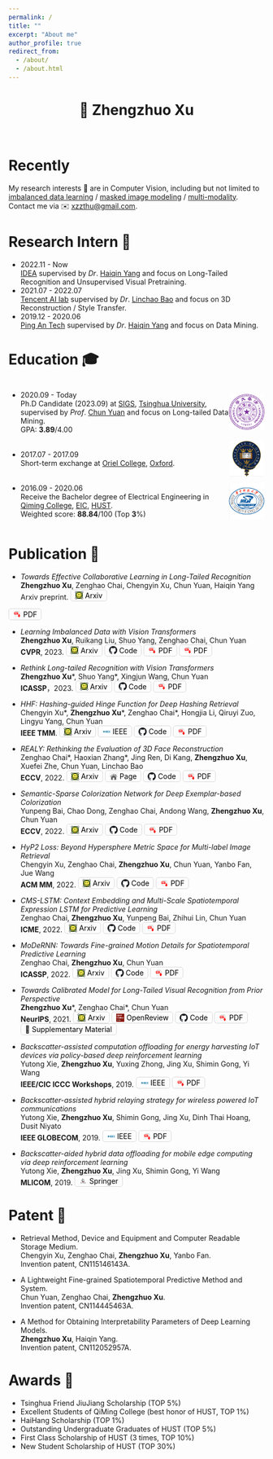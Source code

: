 ```yaml
---
permalink: /
title: ""
excerpt: "About me"
author_profile: true
redirect_from: 
  - /about/
  - /about.html
---
```


<style>
  .flex-between {
    display: flex;
    align-items: center;
    justify-content: space-between;
  }
  .badge {
    width: 70px;
    height: 70px;
  }
  .click_button {
    padding: 2px 8px;
    border: 1px solid #d9d9d9;
    border-radius: 5px;
    display: inline-flex;
    align-items: center;
    justify-content: center;
    color: black;
    text-decoration: none !important;
    font-size: 14px;
  }
  .click_button > img {
    display: block;
    width: 16px;
    height: 16px;
    margin-right: 4px;
  }
</style>

<h1 align="center"> 👋  Zhengzhuo Xu </h1>

<br />

# Recently

My research interests 🔎 are in Computer Vision, including but not limited to <u>imbalanced data learning</u> / <u>masked image modeling</u> / <u>multi-modality</u>. Contact me via  ✉️  <u>xzzthu@gmail.com</u>. 

<!-- Here is my resume of [[English Version]](../files/resume/resume_xzz_en.pdf) and [[Chinese Version]](../files/resume/resume_xzz_cn.pdf)! -->

Research Intern 💼
======
- 2022.11 - Now <br>
[IDEA](https://idea.edu.cn/) supervised by *Dr*. [Haiqin Yang](https://hqyang.github.io/) and focus on Long-Tailed Recognition and Unsupervised Visual Pretraining.
- 2021.07 - 2022.07 <br>
[Tencent AI lab](https://ai.tencent.com/ailab/zh/index/) supervised by *Dr*. [Linchao Bao](https://linchaobao.github.io/) and focus on 3D Reconstruction / Style Transfer.
- 2019.12 - 2020.06 <br>
[Ping An Tech](https://tech.pingan.com/) supervised by *Dr*. [Haiqin Yang](https://hqyang.github.io/) and focus on Data Mining.

Education 🎓
======
<div class="flex-between">
  <ul>
  <li>2020.09 - Today </li>
  Ph.D Candidate (2023.09) at <a href="https://www.sigs.tsinghua.edu.cn/">SIGS</a>, <a href="https://www.tsinghua.edu.cn/">Tsinghua University</a>, supervised by <i>Prof</i>. <a href="https://www.sigs.tsinghua.edu.cn/yc2/main.htm">Chun Yuan</a> and focus on Long-tailed Data Mining. <br>
  GPA: <b>3.89</b>/4.00
  </ul>
  <img class="badge" src="../images/tsinghua.png">
</div>

<div class="flex-between">
  <ul>
  <li>2017.07 - 2017.09 </li>
Short-term exchange at <a href="https://www.oriel.ox.ac.uk">Oriel College</a>, <a href="https://www.ox.ac.uk/cn">Oxford</a>.
  </ul>
  <img class="badge" src="../images/oxford.png">
</div>

<div class="flex-between">
  <ul>
  <li>2016.09 - 2020.06 </li>
  Receive the Bachelor degree of Electrical Engineering in <a href="http://qiming.hust.edu.cn/">Qiming College</a>, <a href="http://ei.hust.edu.cn/">EIC</a>, <a href="https://www.hust.edu.cn/">HUST</a>. <br>
  Weighted score: <b>88.84</b>/100 (Top <b>3</b>%)
  </ul>
  <img class="badge" src="../images/hust.png">
</div>

Publication 📄 
======
- *Towards Effective Collaborative Learning in Long-Tailed Recognition* <br>
**Zhengzhuo Xu**, Zenghao Chai, Chengyin Xu, Chun Yuan, Haiqin Yang <br>
Arxiv preprint.
<a href="https://arxiv.org/abs/2305.03378" class="click_button"><img src="../images/icon/arxiv.png">Arxiv</a>
<!-- <a href="" class="click_button"><img src="../images/icon/code.png">Code to release</a>  -->
<a href="./files/papers/ECL.pdf" class="click_button"><img src="../images/icon/pdf.png">PDF</a>

- *Learning Imbalanced Data with Vision Transformers* <br>
**Zhengzhuo Xu**, Ruikang Liu, Shuo Yang, Zenghao Chai, Chun Yuan <br>
**CVPR**, 2023.
<a href="https://arxiv.org/abs/2212.02015" class="click_button"><img src="../images/icon/arxiv.png">Arxiv</a>
<a href="https://github.com/XuZhengzhuo/LiVT" class="click_button"><img src="../images/icon/code.png">Code</a> 
<a href="./files/papers/LiVT.pdf" class="click_button"><img src="../images/icon/pdf.png">PDF</a>
<a href="https://cvpr2023.thecvf.com/media/PosterPDFs/CVPR%202023/22904.png?t=1683529433.022824" class="click_button"><img src="../images/icon/pdf.png">PDF</a>

<!-- [Arxiv](https://arxiv.org/abs/2212.02015) [[Code](https://github.com/XuZhengzhuo/LiVT)] [[PDF](./files/papers/LiVT.pdf)] -->

- *Rethink Long-tailed Recognition with Vision Transformers* <br>
**Zhengzhuo Xu**\*, Shuo Yang\*, Xingjun Wang, Chun Yuan <br>
**ICASSP**，2023.
<a href="https://arxiv.org/abs/2302.14284" class="click_button"><img src="../images/icon/arxiv.png">Arxiv</a>
<a href="https://github.com/XuZhengzhuo/PDC" class="click_button"><img src="../images/icon/code.png">Code</a>
<a href="./files/papers/PDC.pdf" class="click_button"><img src="../images/icon/pdf.png">PDF</a>

<!-- [[Arxiv](https://arxiv.org/abs/2302.14284)] [[Code](https://github.com/XuZhengzhuo/PDC)] [[PDF](./files/papers/PDC.pdf)] -->

- *HHF: Hashing-guided Hinge Function for Deep Hashing Retrieval* <br>
Chengyin Xu\*, **Zhengzhuo Xu**\*, Zenghao Chai\*, Hongjia Li, Qiruyi Zuo, Lingyu Yang, Chun Yuan <br>
**IEEE TMM**.
<a href="https://arxiv.org/abs/2112.02225" class="click_button"><img src="../images/icon/arxiv.png">Arxiv</a>
<a href="https://ieeexplore.ieee.org/document/9953581" class="click_button"><img src="../images/icon/ieee.jpeg">IEEE</a>
<a href="https://github.com/JerryXu0129/HHF" class="click_button"><img src="../images/icon/code.png">Code</a>
<a href="./files/papers/HHF.pdf" class="click_button"><img src="../images/icon/pdf.png">PDF</a>

<!-- [[Arxiv](https://arxiv.org/abs/2112.02225)] [[IEEE](https://ieeexplore.ieee.org/document/9953581)] [[Code](https://github.com/JerryXu0129/HHF)] -->

- *REALY: Rethinking the Evaluation of 3D Face Reconstruction* <br>
Zenghao Chai\*, Haoxian Zhang\*, Jing Ren, Di Kang, **Zhengzhuo Xu**, Xuefei Zhe, Chun Yuan, Linchao Bao <br>
**ECCV**, 2022.
<a href="https://arxiv.org/abs/2203.09729" class="click_button"><img src="../images/icon/arxiv.png">Arxiv</a>
<a href="https://www.realy3dface.com/" class="click_button"><img src="../images/icon/page.png">Page</a>
<a href="https://github.com/czh-98/REALY" class="click_button"><img src="../images/icon/code.png">Code</a>
<a href="./files/papers/Realy.pdf" class="click_button"><img src="../images/icon/pdf.png">PDF</a>

<!-- [[Arxiv](https://arxiv.org/abs/2203.09729)] [[Page](https://www.realy3dface.com/)] [[Code](https://github.com/czh-98/REALY)] [[PDF](./files/papers/Realy.pdf)] -->

- *Semantic-Sparse Colorization Network for Deep Exemplar-based Colorization* <br>
Yunpeng Bai, Chao Dong, Zenghao Chai, Andong Wang, **Zhengzhuo Xu**, Chun Yuan <br>
**ECCV**, 2022.
<a href="https://arxiv.org/abs/2112.01335" class="click_button"><img src="../images/icon/arxiv.png">Arxiv</a>
<a href="https://github.com/bbaaii/SSC-Net" class="click_button"><img src="../images/icon/code.png">Code</a>
<a href="./files/papers/SSCN.pdf" class="click_button"><img src="../images/icon/pdf.png">PDF</a>

<!-- [[Arxiv](https://arxiv.org/abs/2112.01335)] [[Code](https://github.com/bbaaii/SSC-Net)] [[PDF](./files/papers/SSCN.pdf)]  -->

- *HyP2 Loss: Beyond Hypersphere Metric Space for Multi-label Image Retrieval* <br>
Chengyin Xu, Zenghao Chai, **Zhengzhuo Xu**, Chun Yuan, Yanbo Fan, Jue Wang <br>
**ACM MM**, 2022.
<a href="https://arxiv.org/abs/2208.06866" class="click_button"><img src="../images/icon/arxiv.png">Arxiv</a>
<a href="https://github.com/JerryXu0129/HyP2-Loss/" class="click_button"><img src="../images/icon/code.png">Code</a>
<a href="./files/papers/Hpy_loss.pdf" class="click_button"><img src="../images/icon/pdf.png">PDF</a>

<!-- [[Arxiv](https://arxiv.org/abs/2208.06866)] [[Code](https://github.com/JerryXu0129/HyP2-Loss/)] [[PDF](./files/papers/Hpy_loss.pdf)]  -->

- *CMS-LSTM: Context Embedding and Multi-Scale Spatiotemporal Expression LSTM for Predictive Learning* <br>
Zenghao Chai, **Zhengzhuo Xu**, Yunpeng Bai, Zhihui Lin, Chun Yuan <br>
**ICME**, 2022.
<a href="https://arxiv.org/abs/2102.03586" class="click_button"><img src="../images/icon/arxiv.png">Arxiv</a>
<a href="https://github.com/czh-98/CMS-LSTM" class="click_button"><img src="../images/icon/code.png">Code</a>
<a href="./files/papers/CMS-LSTM.pdf" class="click_button"><img src="../images/icon/pdf.png">PDF</a>

<!-- [[Arxiv](https://arxiv.org/abs/2102.03586)] [[Code](https://github.com/czh-98/CMS-LSTM)] [[PDF](./files/papers/CMS-LSTM.pdf)] -->

- *MoDeRNN: Towards Fine-grained Motion Details for Spatiotemporal Predictive Learning* <br>
Zenghao Chai, **Zhengzhuo Xu**, Chun Yuan <br>
**ICASSP**, 2022.
<a href="https://arxiv.org/abs/2110.12978" class="click_button"><img src="../images/icon/arxiv.png">Arxiv</a>
<a href="https://github.com/czh-98/MoDeRNN" class="click_button"><img src="../images/icon/code.png">Code</a>
<a href="./files/papers/MoDeRNN.pdf" class="click_button"><img src="../images/icon/pdf.png">PDF</a>

<!-- [[Arxiv](https://arxiv.org/abs/2110.12978)] [[Code](https://github.com/czh-98/MoDeRNN)] [[PDF](./files/papers/MoDeRNN.pdf)] -->

- *Towards Calibrated Model for Long-Tailed Visual Recognition from Prior Perspective* <br>
**Zhengzhuo Xu**\*, Zenghao Chai\*, Chun Yuan <br>
**NeurIPS**, 2021.
<a href="https://arxiv.org/abs/2111.03874" class="click_button"><img src="../images/icon/arxiv.png">Arxiv</a>
<a href="https://openreview.net/forum?id=vqzAfN-BoA_" class="click_button"><img src="../images/icon/openreview.png">OpenReview</a>
<a href="https://github.com/XuZhengzhuo/Prior-LT" class="click_button"><img src="../images/icon/code.png">Code</a>
<a href="./files/papers/Prior_LT.pdf" class="click_button"><img src="../images/icon/pdf.png">PDF</a>
<a href="./files/papers/Prior_Supplementary_Material.pdf" class="click_button"><img src="" style="width: 0;margin-left: -4px;">📄 Supplementary Material</a>
  
<!-- [[Arxiv](https://arxiv.org/abs/2111.03874)] [[OpenReview](https://openreview.net/forum?id=vqzAfN-BoA_)] [[Code](https://github.com/XuZhengzhuo/Prior-LT)] [[PDF](./files/papers/Prior_LT.pdf)] [[Supplementary Material](./files/papers/Prior_Supplementary_Material.pdf)] -->

- *Backscatter-assisted computation offloading for energy harvesting IoT devices via policy-based deep reinforcement learning* <br>
Yutong Xie, **Zhengzhuo Xu**, Yuxing Zhong, Jing Xu, Shimin Gong, Yi Wang <br>
**IEEE/CIC ICCC Workshops**, 2019.
<a href="https://ieeexplore.ieee.org/abstract/document/8849964" class="click_button"><img src="../images/icon/ieee.jpeg">IEEE</a>
<a href="./files/papers/Backscatter_DDPG.pdf" class="click_button"><img src="../images/icon/pdf.png">PDF</a>

<!-- [[IEEE](https://ieeexplore.ieee.org/abstract/document/8849964)] [[PDF](./files/papers/Backscatter_DDPG.pdf)] -->

- *Backscatter-assisted hybrid relaying strategy for wireless powered IoT communications* <br>
Yutong Xie, **Zhengzhuo Xu**, Shimin Gong, Jing Xu, Dinh Thai Hoang, Dusit Niyato <br>
**IEEE GLOBECOM**, 2019.
<a href="https://ieeexplore.ieee.org/abstract/document/9013386" class="click_button"><img src="../images/icon/ieee.jpeg">IEEE</a>
<a href="./files/papers/Backscatter_Hybrid_Relaying.pdf" class="click_button"><img src="../images/icon/pdf.png">PDF</a>

<!-- [[IEEE](https://ieeexplore.ieee.org/abstract/document/9013386)] [[PDF](./files/papers/Backscatter_Hybrid_Relaying.pdf)] -->

- *Backscatter-aided hybrid data offloading for mobile edge computing via deep reinforcement learning* <br>
Yutong Xie, **Zhengzhuo Xu**, Jing Xu, Shimin Gong, Yi Wang <br>
**MLICOM**, 2019.
<a href="https://link.springer.com/chapter/10.1007/978-3-030-32388-2_45" class="click_button"><img src="../images/icon/springer.jpeg">Springer</a>

<!-- [[Springer](https://link.springer.com/chapter/10.1007/978-3-030-32388-2_45)] -->



Patent 🧾
======
- Retrieval Method, Device and Equipment and Computer Readable Storage Medium. <br>
Chengyin Xu, Zenghao Chai, **Zhengzhuo Xu**, Yanbo Fan. <br>
Invention patent, CN115146143A.

- A Lightweight Fine-grained Spatiotemporal Predictive Method and System. <br>
Chun Yuan, Zenghao Chai, **Zhengzhuo Xu**. <br>
Invention patent, CN114445463A.

- A Method for Obtaining Interpretability Parameters of Deep Learning Models. <br>
**Zhengzhuo Xu**, Haiqin Yang. <br>
Invention patent, CN112052957A.

Awards 🌟
======
- Tsinghua Friend JiuJiang Scholarship (TOP 5%)
- Excellent Students of QiMing College (best honor of HUST, TOP 1%)
- HaiHang Scholarship (TOP 1%)
- Outstanding Undergraduate Graduates of HUST (TOP 5%)
- First Class Scholarship of HUST (3 times, TOP 10%)
- New Student Scholarship of HUST (TOP 30%)


<!-- Project 🔨
======
- China Collegiate Computing Contest ([CCCC](http://www.appcontest.net/)) 2019. <br>
Second class prize in the **FINAL** [[App](https://appsuke.com/cn/%E8%A7%86%E5%94%B1%E8%BE%BE%E4%BA%BA/)] available at Apple Store [[Present Video](https://youtu.be/ACqSiaio98s)]
- Rubik’s Cube Robot Design. <br>
An automatic cube solving robot via visual recognization and stepper motor [[Demo Video](https://youtu.be/lwa5qByJMJc)]
- BeiBei Seed Cup Competition 2017. <br>
Rank **11**/1000 [[Code](https://github.com/Dedsec-Xu/Seed_Cup_TextCNN)]
- Music Visualizer Circut <br>
A hardware circuit which uses LEDs and a power amplifier (LM386) to visualize music (low, medium and high frequence bandwidth) [[Demo Video](https://youtu.be/e310kDNNbSg)]
- Digital Signal Processing Course Design. <br>
A electronic piano simulator[[Code](https://github.com/byrrice/Matlab-Final-Project)]

Leadership 🔭 
======
- Outstanding annual member of the branch committee for post-graduate from Dept. of SIGS, Tsinghua.
- Commissary in charge of organization, the Party branch for post-graduate from the Dept. of SIGS, Tsinghua.
- Person in charge the Dept. of Club, Students' Association Union of Huazhong University of Science and Technology. -->

